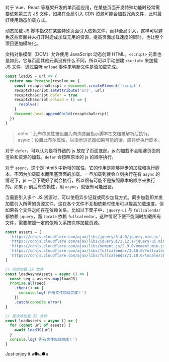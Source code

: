 [pixiv: 44900302]: # 'https://i.loli.net/2019/04/21/5cbc32e68ad46.jpg'

对于 Vue、React 等框架开发的单页面应用，在某些页面开发特殊功能时经常需要依赖第三方 JS 文件，如果在全局引入 CDN 资源可能会加载冗余文件，此时最好使用动态加载方式。

动态加载 JS 脚本指仅在某些特殊页面引入依赖文件，而非全局引入，这样可以避免这些页面并未打开时造成加载无用的资源，提高页面加载速度的同时，也让整个项目更加模块化。

文档对象模型（DOM）允许使用 JavaScript 动态创建 HTML。`<script>` 元素也是如此，它与页面其他元素没有什么不同，所以可以手动创建 `<script>` 来加载 JS 文件，通过监听 `onload` 事件来判断文件是否加载完成。

```javascript
const loadJS = url => {
  return new Promise(resolve => {
    const recaptchaScript = document.createElement('script')
    recaptchaScript.setAttribute('src', url)
    recaptchaScript.defer = true
    recaptchaScript.onload = () => {
      resolve()
    }
    document.head.appendChild(recaptchaScript)
  })
}
```

> defer：此布尔属性被设置为向浏览器指示脚本在文档被解析后执行。  
> async：设置此布尔属性，以指示浏览器如果可能的话，应异步执行脚本。

对于 `defer`，可以认为是将外链的 js 放在了页面底部。js 的加载不会阻塞页面的渲染和资源的加载。`defer` 会按照原本的 js 的顺序执行。

对于 `async`，这个是 html5 中新增的属性，它的作用是能够异步的加载和执行脚本，不因为加载脚本而阻塞页面的加载。一旦加载到就会立刻执行在有 `async` 的情况下，js 一旦下载好了就会执行，所以很有可能不是按照原本的顺序来执行的。如果 js 前后有依赖性，用 `async`，就很有可能出错。

当需要引入多个 JS 资源时，可以使用异步记载或同步加载方式。同步加载即并发加载引入所需的资源文件，这在各个文件不互相依赖时使用可以提高加载速度。但如果各个文件之间存在依赖关系，比如以下栗子中，`jquery-ui` 与 `fullcalendar` 都依赖 `jquery`，而 `locale` 依赖 `fullcalendar`，这种情况下便不能同时加载所有文件，需要按照一定的依赖关系按次序加载资源。

```javascript
const assets = [
  'https://cdnjs.cloudflare.com/ajax/libs/jquery/3.4.0/jquery.min.js',
  'https://cdnjs.cloudflare.com/ajax/libs/jqueryui/1.12.1/jquery-ui.min.js',
  'https://cdnjs.cloudflare.com/ajax/libs/moment.js/2.9.0/moment.min.js',
  'https://cdnjs.cloudflare.com/ajax/libs/fullcalendar/3.10.0/fullcalendar.min.js',
  'https://cdnjs.cloudflare.com/ajax/libs/fullcalendar/3.10.0/locale/zh-cn.js'
]

// 同时加载 JS 文件
const loadAsyncAssets = async () => {
  const seq = assets.map(loadJS)
  Promise.all(seq)
    .then(() => {
      console.log('所有文件加载完成！')
    })
    .catch(console.error)
}

// 按次序加载 JS 文件
const loadAssets = async () => {
  for (const url of assets) {
    await loadJS(url)
  }
  console.log('所有文件加载完成！')
}
```

Just enjoy it ฅ●ω●ฅ
